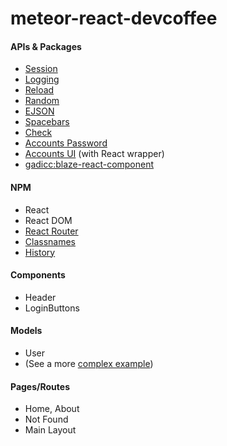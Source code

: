 # meteor-react-devcoffee

#### APIs & Packages
- [Session](https://docs.meteor.com/api/session.html)
- [Logging](https://atmospherejs.com/meteor/logging)
- [Reload](https://atmospherejs.com/meteor/reload)
- [Random](https://docs.meteor.com/packages/random.html)
- [EJSON](https://docs.meteor.com/api/ejson.html)
- [Spacebars](https://docs.meteor.com/packages/spacebars.html)
- [Check](https://docs.meteor.com/api/check.html)
- [Accounts Password](http://docs.meteor.com/api/passwords.html)
- [Accounts UI](https://docs.meteor.com/packages/accounts-ui.html) (with React wrapper)
- [gadicc:blaze-react-component](https://github.com/gadicc/meteor-blaze-react-component/)

#### NPM
- React
- React DOM
- [React Router](https://github.com/reactjs/react-router)
- [Classnames](https://github.com/JedWatson/classnames)
- [History](https://github.com/ReactTraining/history)

#### Components
- Header
- LoginButtons

#### Models
- User
- (See a more [complex example](https://github.com/AdamBrodzinski/react-ive-meteor/blob/master/both/models/post.js))

#### Pages/Routes
- Home, About
- Not Found
- Main Layout
